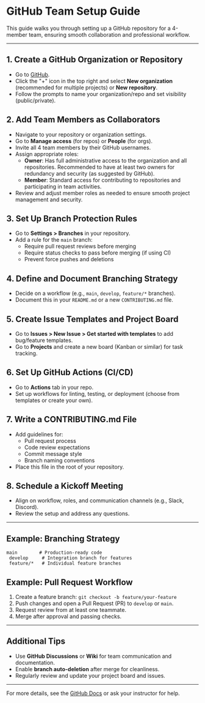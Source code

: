 # GitHub Team Setup Guide

This guide walks you through setting up a GitHub repository for a 4-member team, ensuring smooth collaboration and professional workflow.

---

## 1. Create a GitHub Organization or Repository

- Go to [GitHub](https://github.com/).
- Click the "+" icon in the top right and select **New organization** (recommended for multiple projects) or **New repository**.
- Follow the prompts to name your organization/repo and set visibility (public/private).

## 2. Add Team Members as Collaborators

- Navigate to your repository or organization settings.
- Go to **Manage access** (for repos) or **People** (for orgs).
- Invite all 4 team members by their GitHub usernames.
- Assign appropriate roles:
  - **Owner**: Has full administrative access to the organization and all repositories. Recommended to have at least two owners for redundancy and security (as suggested by GitHub).
  - **Member**: Standard access for contributing to repositories and participating in team activities.
- Review and adjust member roles as needed to ensure smooth project management and security.

## 3. Set Up Branch Protection Rules

- Go to **Settings > Branches** in your repository.
- Add a rule for the `main` branch:
  - Require pull request reviews before merging
  - Require status checks to pass before merging (if using CI)
  - Prevent force pushes and deletions

## 4. Define and Document Branching Strategy

- Decide on a workflow (e.g., `main`, `develop`, `feature/*` branches).
- Document this in your `README.md` or a new `CONTRIBUTING.md` file.

## 5. Create Issue Templates and Project Board

- Go to **Issues > New Issue > Get started with templates** to add bug/feature templates.
- Go to **Projects** and create a new board (Kanban or similar) for task tracking.

## 6. Set Up GitHub Actions (CI/CD)

- Go to **Actions** tab in your repo.
- Set up workflows for linting, testing, or deployment (choose from templates or create your own).

## 7. Write a CONTRIBUTING.md File

- Add guidelines for:
  - Pull request process
  - Code review expectations
  - Commit message style
  - Branch naming conventions
- Place this file in the root of your repository.

## 8. Schedule a Kickoff Meeting

- Align on workflow, roles, and communication channels (e.g., Slack, Discord).
- Review the setup and address any questions.

---

## Example: Branching Strategy

```
main        # Production-ready code
 develop     # Integration branch for features
 feature/*   # Individual feature branches
```

## Example: Pull Request Workflow

1. Create a feature branch: `git checkout -b feature/your-feature`
2. Push changes and open a Pull Request (PR) to `develop` or `main`.
3. Request review from at least one teammate.
4. Merge after approval and passing checks.

---

## Additional Tips

- Use **GitHub Discussions** or **Wiki** for team communication and documentation.
- Enable **branch auto-deletion** after merge for cleanliness.
- Regularly review and update your project board and issues.

---

For more details, see the [GitHub Docs](https://docs.github.com/en) or ask your instructor for help.
